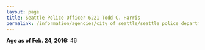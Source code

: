 ```yaml
---
layout: page
title: Seattle Police Officer 6221 Todd C. Harris
permalink: /information/agencies/city_of_seattle/seattle_police_department/copbook/6221/
---
```


**Age as of Feb. 24, 2016:** 46
